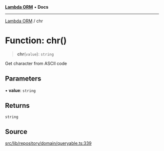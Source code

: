 [**Lambda ORM**](../README.md) • **Docs**

***

[Lambda ORM](../README.md) / chr

# Function: chr()

> **chr**(`value`): `string`

Get character from ASCII code

## Parameters

• **value**: `string`

## Returns

`string`

## Source

[src/lib/repository/domain/queryable.ts:339](https://github.com/lambda-orm/lambdaorm-base/blob/369fa6c47dfcaa18334efd22efe5cc76c83a011a/src/lib/repository/domain/queryable.ts#L339)
